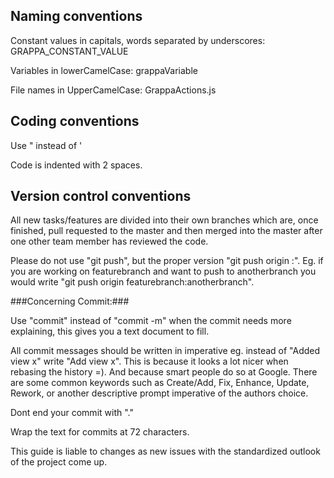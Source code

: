 Naming conventions
------------------
Constant values in capitals, words separated by underscores: GRAPPA_CONSTANT_VALUE

Variables in lowerCamelCase: grappaVariable

File names in UpperCamelCase: GrappaActions.js


Coding conventions
------------------

Use " instead of '

Code is indented with 2 spaces.

Version control conventions
---------------------------

All new tasks/features are divided into their own branches which are, once finished, pull requested to the master and then merged into the master after one other team member has reviewed the code.

Please do not use "git push", but the proper version "git push origin <currentbranch>:<remotebranch>". Eg. if you are working on featurebranch and want to push to anotherbranch you would write "git push origin featurebranch:anotherbranch".

###Concerning Commit:###

  Use "commit" instead of "commit -m" when the commit needs more explaining, this gives you a text document to fill. 

  All commit messages should be written in imperative eg. instead of "Added view x" write "Add view x". This is because it looks a lot nicer when rebasing the history =). And because smart people do so at Google. There are some common keywords such as Create/Add, Fix, Enhance, Update, Rework, or another descriptive prompt imperative of the authors choice.

  Dont end your commit with "."
  
  Wrap the text for commits at 72 characters.



This guide is liable to changes as new issues with the standardized outlook of the project come up.
